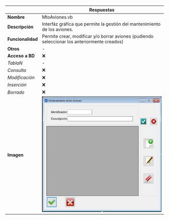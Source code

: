 |                   | **Respuestas**                          |
|-------------------|-----------------------------------------|
|**Nombre**         | MtoAviones.vb      |
|**Descripción**    |  Interfáz gráfica que permite la gestión del mantenimiento de los aviones.            |
|**Funcionalidad**  | Permite crear, modificar y/o borrar aviones (pudiendo seleccionar los anteriormente creados)             |
|**Otros**          | -            |
|**Acceso a BD**    | ❌                               |
|*TablaN*           | - |
|*Consulta*         | ❌ |
|*Modificación*     | ❌ |
|*Inserción*        | ❌ |
|*Borrado*          | ❌ |
|**Imagen**           | ![Captura_de_pantalla](Capturas/MtoAviones1_Ventana.png)|